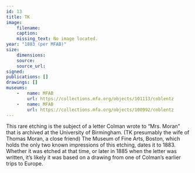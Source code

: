 ```yaml
---
id: 13
title: TK
image:
    filename: 
    caption: 
    missing_text: No image located.
year: "1883 (per MFAB)"
size:
    dimensions: 
    source: 
    source_url: 
signed: 
publications: []
drawings: []
museums: 
    -   name: MFAB
        url: https://collections.mfa.org/objects/101113/coblentz
    -   name: MFAB
        url: https://collections.mfa.org/objects/100992/coblentz
---
```

This rare etching is the subject of a letter Colman wrote to “Mrs. Moran” that is archived at the University of Birmingham. (TK presumably the wife of Thomas Moran, a close friend) The Museum of Fine Arts, Boston, which holds the only two known impressions of this etching, dates it to 1883. Whether it was etched at that time, or later in 1885 when the letter was written, it’s likely it was based on a drawing from one of Colman’s earlier trips to Europe.